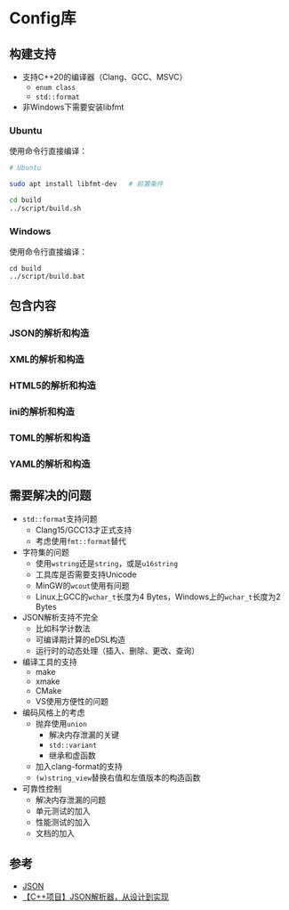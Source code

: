 # Config库

## 构建支持

* 支持C++20的编译器（Clang、GCC、MSVC）
  * `enum class`
  * `std::format`
* 非Windows下需要安装libfmt

### Ubuntu

使用命令行直接编译：

```bash
# Ubuntu

sudo apt install libfmt-dev   # 前置条件

cd build
../script/build.sh
```

### Windows

使用命令行直接编译：

```pwsh
cd build
../script/build.bat
```

## 包含内容

### JSON的解析和构造

### XML的解析和构造

### HTML5的解析和构造

### ini的解析和构造

### TOML的解析和构造

### YAML的解析和构造

## 需要解决的问题

* `std::format`支持问题
  * Clang15/GCC13才正式支持
  * 考虑使用`fmt::format`替代
* 字符集的问题
  * 使用`wstring`还是`string`，或是`u16string`
  * 工具库是否需要支持Unicode
  * MinGW的`wcout`使用有问题
  * Linux上GCC的`wchar_t`长度为4 Bytes，Windows上的`wchar_t`长度为2 Bytes
* JSON解析支持不完全
  * 比如科学计数法
  * 可编译期计算的eDSL构造
  * 运行时的动态处理（插入、删除、更改、查询）
* 编译工具的支持
  * make
  * xmake
  * CMake
  * VS使用方便性的问题
* 编码风格上的考虑
  * 抛弃使用`union`
    * 解决内存泄漏的关键
    * `std::variant`
    * 继承和虚函数
  * 加入clang-format的支持
  * `(w)string_view`替换右值和左值版本的构造函数
* 可靠性控制
  * 解决内存泄漏的问题
  * 单元测试的加入
  * 性能测试的加入
  * 文档的加入

## 参考

* [JSON](https://www.json.org/json-en.html)
* [【C++项目】JSON解析器，从设计到实现](https://www.bilibili.com/video/BV1N8411h7hK/)
